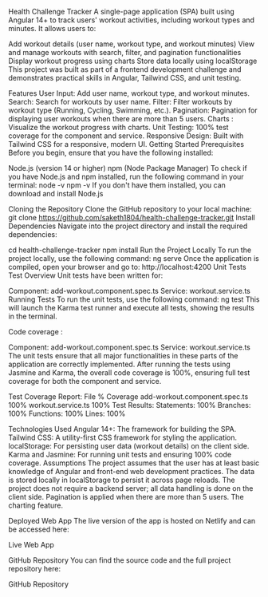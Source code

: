 Health Challenge Tracker
A single-page application (SPA) built using Angular 14+ to track users' workout activities, including workout types and minutes. It allows users to:

Add workout details (user name, workout type, and workout minutes)
View and manage workouts with search, filter, and pagination functionalities
Display workout progress using charts
Store data locally using localStorage
This project was built as part of a frontend development challenge and demonstrates practical skills in Angular, Tailwind CSS, and unit testing.

Features
User Input: Add user name, workout type, and workout minutes.
Search: Search for workouts by user name.
Filter: Filter workouts by workout type (Running, Cycling, Swimming, etc.).
Pagination: Pagination for displaying user workouts when there are more than 5 users.
Charts : Visualize the workout progress with charts.
Unit Testing: 100% test coverage for the component and service.
Responsive Design: Built with Tailwind CSS for a responsive, modern UI.
Getting Started
Prerequisites
Before you begin, ensure that you have the following installed:

Node.js (version 14 or higher)
npm (Node Package Manager)
To check if you have Node.js and npm installed, run the following command in your terminal:
node -v
npm -v
If you don't have them installed, you can download and install Node.js 

Cloning the Repository
Clone the GitHub repository to your local machine:
git clone https://github.com/saketh1804/health-challenge-tracker.git
Install Dependencies
Navigate into the project directory and install the required dependencies:

cd health-challenge-tracker
npm install
Run the Project Locally
To run the project locally, use the following command:
ng serve
Once the application is compiled, open your browser and go to:
http://localhost:4200
Unit Tests
Test Overview
Unit tests have been written for:

Component: add-workout.component.spec.ts
Service: workout.service.ts
Running Tests
To run the unit tests, use the following command:
ng test
This will launch the Karma test runner and execute all tests, showing the results in the terminal.

Code coverage :

Component: add-workout.component.spec.ts
Service: workout.service.ts
The unit tests ensure that all major functionalities in these parts of the application are correctly implemented. After running the tests using Jasmine and Karma, the overall code coverage is 100%, ensuring full test coverage for both the component and service.

Test Coverage Report:
File	                            % Coverage
add-workout.component.spec.ts	    100%
workout.service.ts	                100%
Test Results:
Statements: 100%
Branches: 100%
Functions: 100%
Lines: 100%

Technologies Used
Angular 14+: The framework for building the SPA.
Tailwind CSS: A utility-first CSS framework for styling the application.
localStorage: For persisting user data (workout details) on the client side.
Karma and Jasmine: For running unit tests and ensuring 100% code coverage.
Assumptions
The project assumes that the user has at least basic knowledge of Angular and front-end web development practices.
The data is stored locally in localStorage to persist it across page reloads.
The project does not require a backend server; all data handling is done on the client side.
Pagination is applied when there are more than 5 users.
The charting feature.

Deployed Web App
The live version of the app is hosted on Netlify and can be accessed here:

Live Web App

GitHub Repository
You can find the source code and the full project repository here:

GitHub Repository
